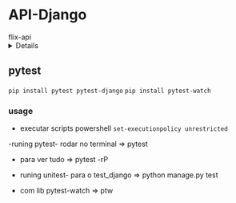 # API-Django

<summary>flix-api</summary>


<details>

`ìnicial`

- CRUD de filmes
`django_restframework`

- comandos Django/bash
`django-admin startproject core .`
`python manage.py migrate`
`python manage.py createsuperuser`
`python manage.py runserver`
`python manage.py startapp <nome_do_app>`
`python mange.py makemigrations`

`adm controller`

*admsuper
*Adm$50001

</details>

## pytest

`pip install pytest pytest-django`
`pip install pytest-watch`

### usage

- executar scripts powershell
`set-executionpolicy unrestricted`

-runing pytest- rodar no terminal => pytest

- para ver tudo => pytest -rP

- runing unitest- para o test_django => python manage.py test
- com lib pytest-watch => ptw